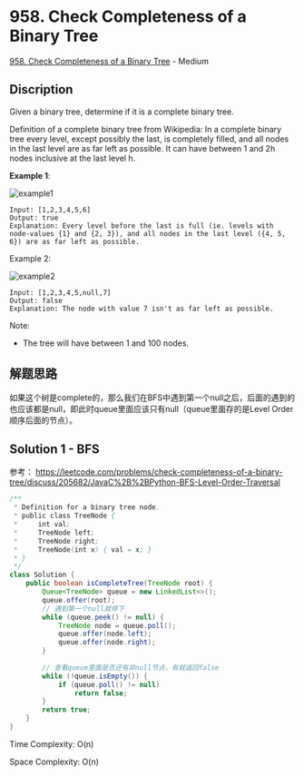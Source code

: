 # 958. Check Completeness of a Binary Tree

[958. Check Completeness of a Binary Tree](https://leetcode.com/problems/check-completeness-of-a-binary-tree/) - Medium

## Discription
Given a binary tree, determine if it is a complete binary tree.

Definition of a complete binary tree from Wikipedia:
In a complete binary tree every level, except possibly the last, is completely filled, and all nodes in the last level are as far left as possible. It can have between 1 and 2h nodes inclusive at the last level h.

**Example 1**:

![example1](https://assets.leetcode.com/uploads/2018/12/15/complete-binary-tree-1.png)

    Input: [1,2,3,4,5,6]
    Output: true
    Explanation: Every level before the last is full (ie. levels with node-values {1} and {2, 3}), and all nodes in the last level ({4, 5, 6}) are as far left as possible.

Example 2:

![example2](https://assets.leetcode.com/uploads/2018/12/15/complete-binary-tree-2.png)

    Input: [1,2,3,4,5,null,7]
    Output: false
    Explanation: The node with value 7 isn't as far left as possible.
 
Note:

+ The tree will have between 1 and 100 nodes.
    
## 解题思路
如果这个树是complete的，那么我们在BFS中遇到第一个null之后，后面的遇到的也应该都是null，即此时queue里面应该只有null（queue里面存的是Level Order顺序后面的节点）。

## Solution 1 - BFS
参考： https://leetcode.com/problems/check-completeness-of-a-binary-tree/discuss/205682/JavaC%2B%2BPython-BFS-Level-Order-Traversal

```java
/**
 * Definition for a binary tree node.
 * public class TreeNode {
 *     int val;
 *     TreeNode left;
 *     TreeNode right;
 *     TreeNode(int x) { val = x; }
 * }
 */
class Solution {
    public boolean isCompleteTree(TreeNode root) {
        Queue<TreeNode> queue = new LinkedList<>();
        queue.offer(root);
        // 遇到第一个null就停下
        while (queue.peek() != null) {
            TreeNode node = queue.poll();
            queue.offer(node.left);
            queue.offer(node.right);
        }
        
        // 查看queue里面是否还有非null节点，有就返回false
        while (!queue.isEmpty()) {
            if (queue.poll() != null) 
                return false;
        }
        return true;
    }
}
```
Time Complexity: O(n)

Space Complexity: O(n)
